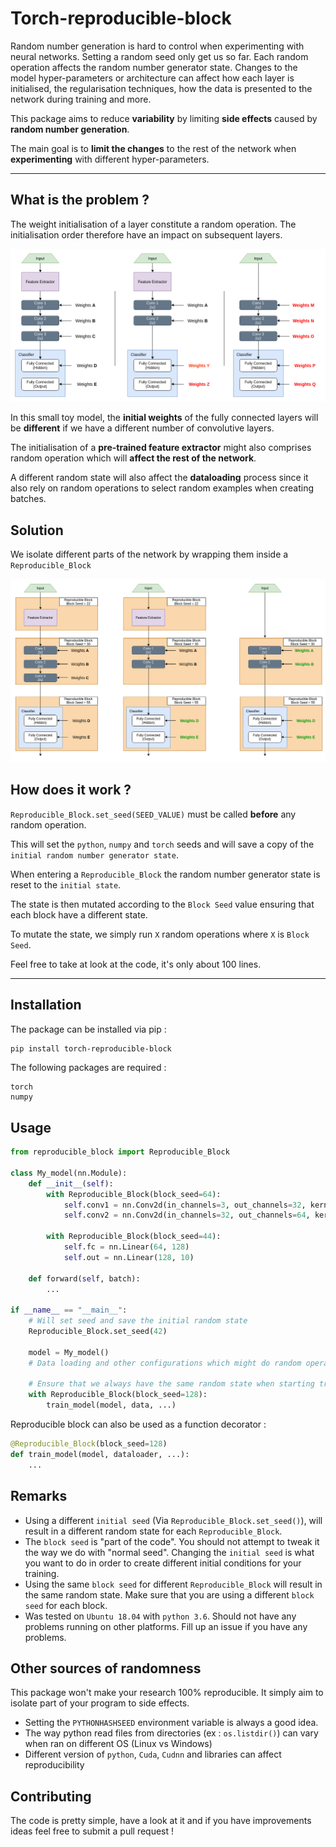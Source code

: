 # Torch-reproducible-block

Random number generation is hard to control when experimenting with neural networks. Setting a random seed only get us so far. Each random operation affects the random number generator state. Changes to the model hyper-parameters or architecture can affect how each layer is initialised, the regularisation techniques, how the data is presented to the network during training and more.



This package aims to reduce **variability** by limiting **side effects** caused by **random number generation**.

The main goal is to **limit the changes** to the rest of the network when **experimenting** with different hyper-parameters.

---

## What is the problem ?

The weight initialisation of a layer constitute a random operation. The initialisation order therefore have an impact on subsequent layers.

![](img/problem.png)



In this small toy model, the **initial weights** of the fully connected layers will be **different** if we have a different number of convolutive layers.

The initialisation of a **pre-trained feature extractor** might also comprises random operation which will **affect the rest of the network**. 

A different random state will also affect the **dataloading** process since it also rely on random operations to select random examples when creating batches.



## Solution

We isolate different parts of the network by wrapping them inside a `Reproducible_Block` 

![](img/solution.png)



## How does it work ?

`Reproducible_Block.set_seed(SEED_VALUE)` must be called **before** any random operation. 

This will set the `python`, `numpy` and `torch` seeds and will save a copy of the `initial random number generator state`.



When entering a `Reproducible_Block` the random number generator state is reset to the `initial state`. 

The state is then mutated according to the `Block Seed` value ensuring that each block have a different state. 

To mutate the state, we simply run `X` random operations where `X` is `Block Seed`.

Feel free to take at look at the code, it's only about 100 lines.

---

## Installation

The package can be installed via pip :

```bash
pip install torch-reproducible-block
```

The following packages are required :

```
torch
numpy
```



## Usage

```python
from reproducible_block import Reproducible_Block

class My_model(nn.Module):
    def __init__(self):
        with Reproducible_Block(block_seed=64):
            self.conv1 = nn.Conv2d(in_channels=3, out_channels=32, kernel_size=[2,2])
            self.conv2 = nn.Conv2d(in_channels=32, out_channels=64, kernel_size=[2,2])

        with Reproducible_Block(block_seed=44):
            self.fc = nn.Linear(64, 128)
            self.out = nn.Linear(128, 10)
            
    def forward(self, batch):
        ...
    
if __name__ == "__main__":
    # Will set seed and save the initial random state
	Reproducible_Block.set_seed(42)
    
    model = My_model()
    # Data loading and other configurations which might do random operations....
    
    # Ensure that we always have the same random state when starting training
    with Reproducible_Block(block_seed=128):
        train_model(model, data, ...)
```



Reproducible block can also be used as a function decorator  :

```python
@Reproducible_Block(block_seed=128)
def train_model(model, dataloader, ...):
    ...
```



## Remarks

- Using a different `initial seed` (Via `Reproducible_Block.set_seed()`), will result in a different random state for each `Reproducible_Block`.
- The `block seed` is "part of the code". You should not attempt to tweak it the way we do with "normal seed". Changing the `initial seed` is what you want to do in order to create different initial conditions for your training.
- Using the same `block seed` for different `Reproducible_Block` will result in the same random state. 
  Make sure that you are using a different `block seed` for each block.
- Was tested on `Ubuntu 18.04` with `python 3.6`. Should not have any problems running on other platforms. Fill up an issue if you have any problems.

## Other sources of randomness

This package won't make your research 100% reproducible. It simply aim to isolate part of your program to side effects.

- Setting the `PYTHONHASHSEED` environment variable is always a good idea.
- The way python read files from directories (ex : `os.listdir()`)  can vary when ran on different OS (Linux vs Windows)
- Different version of `python`, `Cuda`, `Cudnn` and libraries can affect reproducibility

## Contributing

The code is pretty simple, have a look at it and if you have improvements ideas feel free to submit a pull request !

